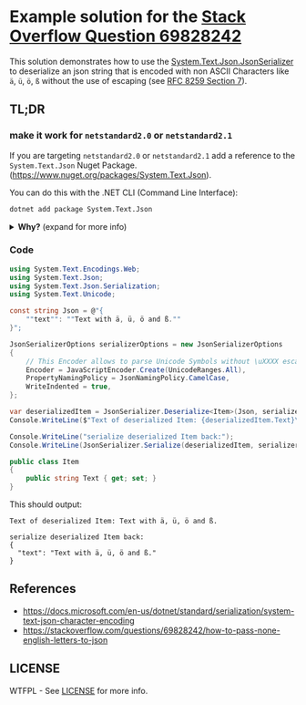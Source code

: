 # Example solution for the [Stack Overflow Question 69828242](https://stackoverflow.com/questions/69828242/how-to-pass-none-english-letters-to-json)

This solution demonstrates how to use the [System.Text.Json.JsonSerializer](https://docs.microsoft.com/en-us/dotnet/api/system.text.json.jsonserializer?view=net-6.0)
to deserialize an json string that is encoded with non ASCII Characters like `ä`, `ü`, `ö`, `ß` without the use of escaping (see [RFC 8259 Section 7](https://datatracker.ietf.org/doc/html/rfc8259#section-7)).

## TL;DR

### make it work for `netstandard2.0` or `netstandard2.1`

If you are targeting `netstandard2.0` or `netstandard2.1` add a reference to the `System.Text.Json` Nuget Package. (https://www.nuget.org/packages/System.Text.Json).

You can do this with the .NET CLI (Command Line Interface):
```bash
dotnet add package System.Text.Json
```
<details>
    <summary><b>Why?</b> (expand for more info)</summary>
    The Reason for this is that the <i>System.Text.Json</i> API's were first shipped with <i>.NET Core 3</i> (https://devblogs.microsoft.com/dotnet/try-the-new-system-text-json-apis/) and are therefore not included in the <i>netstandard2.0</i> or <i>netstandard2.1</i> framework, which existed before <i>.NET Core 3</i>.
</details>

### Code

```C#
using System.Text.Encodings.Web;
using System.Text.Json;
using System.Text.Json.Serialization;
using System.Text.Unicode;

const string Json = @"{
    ""text"": ""Text with ä, ü, ö and ß.""
}";

JsonSerializerOptions serializerOptions = new JsonSerializerOptions
{
    // This Encoder allows to parse Unicode Symbols without \uXXXX escaping
    Encoder = JavaScriptEncoder.Create(UnicodeRanges.All),
    PropertyNamingPolicy = JsonNamingPolicy.CamelCase,
    WriteIndented = true,
};

var deserializedItem = JsonSerializer.Deserialize<Item>(Json, serializerOptions);
Console.WriteLine($"Text of deserialized Item: {deserializedItem.Text}\n");

Console.WriteLine("serialize deserialized Item back:");
Console.WriteLine(JsonSerializer.Serialize(deserializedItem, serializerOptions));

public class Item
{
    public string Text { get; set; }
}
```

This should output:
```
Text of deserialized Item: Text with ä, ü, ö and ß.

serialize deserialized Item back:
{
  "text": "Text with ä, ü, ö and ß."
}
```

## References

- https://docs.microsoft.com/en-us/dotnet/standard/serialization/system-text-json-character-encoding
- https://stackoverflow.com/questions/69828242/how-to-pass-none-english-letters-to-json

## LICENSE

WTFPL - See [LICENSE](https://github.com/dviererbe/StackOverflow-Question-69828242-Example/blob/master/LICENSE) for more info.
